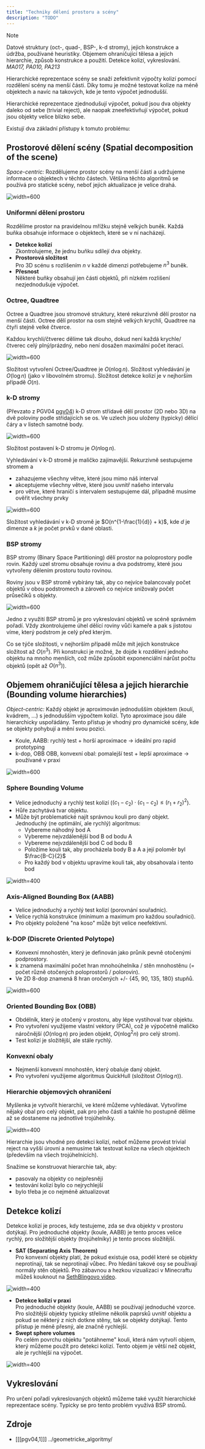 ```yaml
---
title: "Techniky dělení prostoru a scény"
description: "TODO"
---
```


> [!NOTE]
> Datové struktury (oct-, quad-, BSP-, k-d stromy), jejich konstrukce a údržba, používané heuristiky. Objemem ohraničující tělesa a jejich hierarchie, způsob konstrukce a použití. Detekce kolizí, vykreslování.
> <br>
> _MA017, PA010, PA213_


Hierarchické reprezentace scény se snaží zefektivnit výpočty kolizí pomocí rozdělení scény na menší části. Díky tomu je možné testovat kolize na méně objektech a navíc na takových, kde je tento výpočet jednodušší.

Hierarchické reprezentace zjednodušují výpočet, pokud jsou dva objekty daleko od sebe (trivial reject), ale naopak zneefektivňují výpočet, pokud jsou objekty velice blízko sebe.

Existují dva základní přístupy k tomuto problému:

## Prostorové dělení scény (Spatial decomposition of the scene)

_Space-centric:_ Rozdělujeme prostor scény na menší části a udržujeme informace o objektech v těchto částech. Většina těchto algoritmů se používá pro statické scény, neboť jejich aktualizace je velice drahá.

![width=600](./img/pgv05_space_sub.png)

### Uniformní dělení prostoru

Rozdělíme prostor na pravidelnou mřížku stejně velkých buněk. Každá buňka obsahuje informace o objektech, které se v ní nacházejí.

- **Detekce kolizí**\
  Zkontrolujeme, že jednu buňku sdílejí dva objekty.
- **Prostorová složitost**\
  Pro 3D scénu s rozlišením $n$ v každé dimenzi potřebujeme $n^3$ buněk.
- **Přesnost**\
  Některé buňky obsahují jen části objektů, při nízkém rozlišení nezjednodušuje výpočet.

### Octree, Quadtree

Octree a Quadtree jsou stromové struktury, které rekurzivně dělí prostor na menší části. Octree dělí prostor na osm stejně velkých krychlí, Quadtree na čtyři stejně velké čtverce.

Každou krychli/čtverec dělíme tak dlouho, dokud není každá krychle/čtverec celý plný/prázdný, nebo není dosažen maximální počet iterací.

![width=600](./img/pgv05_octree.png)

Složitost vytvoření Octree/Quadtree je $O(n \log n)$. Složitost vyhledávání je $O(\log n)$ (jako v libovolném stromu). Složitost detekce kolizí je v nejhorším případě $O(n)$.

### k-D stromy

(Převzato z PGV04 [pgv04](#pgv04)) k-D strom střídavě dělí prostor (2D nebo 3D) na dvě poloviny podle střídajících se os. Ve uzlech jsou uloženy (typicky) dělící čáry a v listech samotné body.

![width=600](./img/pgv04_kd_build.png)

Složitost postavení k-D stromu je $O(n \log n)$.

Vyhledávání v k-D stromě je maličko zajímavější. Rekurzivně sestupujeme stromem a

- zahazujeme všechny větve, které jsou mimo náš interval
- akceptujeme všechny větve, které jsou uvnitř našeho intervalu
- pro větve, které hraničí s intervalem sestupujeme dál, případně musíme ověřit všechny prvky

![width=600](./img/pgv04_kd_search.png)

Složitost vyhledávání v k-D stromě je $O(n^{1-\frac{1}{d}} + k)$, kde $d$ je dimenze a $k$ je počet prvků v dané oblasti.

### BSP stromy

BSP stromy (Binary Space Partitioning) dělí prostor na poloprostory podle rovin. Každý uzel stromu obsahuje rovinu a dva podstromy, které jsou vytvořeny dělením prostoru touto rovinou.

Roviny jsou v BSP stromě vybírány tak, aby co nejvíce balancovaly počet objektů v obou podstromech a zároveň co nejvíce snižovaly počet průsečíků s objekty.

![width=600](./img/pgv05_bsp.png)

Jedno z využití BSP stromů je pro vykreslování objektů ve scéně správném pořadí. Vždy zkontrolujeme úhel dělící roviny vůči kameře a pak s jistotou víme, který podstrom je celý před kterým.

Co se týče složitosti, v nejhorším případě může mít jejich konstrukce složitost až $O(n^3)$. Při konstrukci je možné, že dojde k rozdělení jednoho objektu na mnoho menších, což může způsobit exponenciální nárůst počtu objektů (opět až $O(n^3)$).

## Objemem ohraničující tělesa a jejich hierarchie (Bounding volume hierarchies)

_Object-centric:_ Každý objekt je aproximován jednodušším objektem (koulí, kvádrem, ...) s jednodušším výpočtem kolizí. Tyto aproximace jsou dále hierarchicky uspořádány. Tento přístup je vhodný pro dynamické scény, kde se objekty pohybují a mění svou pozici.

- Koule, AABB: rychlý test + horší aproximace → ideální pro rapid prototyping
- k-dop, OBB OBB, konvexní obal: pomalejší test + lepší aproximace → používané v praxi

![width=600](./img/pgv05_b_volumes.png)

### Sphere Bounding Volume

- Velice jednoduchý a rychlý test kolizí ($(c_1 - c_2) \cdot (c_1 - c_2) \leq (r_1 + r_2)^2$).
- Hůře zachytává tvar objektu.
- Může být problematické najít správnou kouli pro daný objekt. Jednoduchý (ne optimální, ale rychlý) algoritmus:
  - Vybereme náhodný bod A
  - Vybereme nejvzdálenější bod B od bodu A
  - Vybereme nejvzdálenější bod C od bodu B
  - Položíme kouli tak, aby procházela body B a A a její poloměr byl $\frac{B-C}{2}$
  - Pro každý bod v objektu upravíme kouli tak, aby obsahovala i tento bod

![width=400](./img/pgv05_sphere.png)

### Axis-Aligned Bounding Box (AABB)

- Velice jednoduchý a rychlý test kolizí (porovnání souřadnic).
- Velice rychlá konstrukce (minimum a maximum pro každou souřadnici).
- Pro objekty položené "na koso" může být velice neefektivní.

### k-DOP (Discrete Oriented Polytope)

- Konvexní mnohostěn, který je definován jako průnik pevně otočenými podprostory.
- k znamená maximální počet hran mnohoúhelníka / stěn mnohostěnu (= počet různě otočených poloprostorů / polorovin).
- Ve 2D 8-dop znamená 8 hran oročených +/- {45, 90, 135, 180} stupňů.

![width=600](./img/pgv05_kdop.png)

### Oriented Bounding Box (OBB)

- Obdélník, který je otočený v prostoru, aby lépe vystihoval tvar objektu.
- Pro vytvoření využijeme vlastní vektory (PCA), což je výpočetně maličko náročnější ($O(n \log n)$ pro jeden objekt, $O(n \log^2 n)$ pro celý strom).
- Test kolizí je složitější, ale stále rychlý.

### Konvexní obaly

- Nejmenší konvexní mnohostěn, který obaluje daný objekt.
- Pro vytvoření využijeme algoritmus QuickHull (složitost $O(n \log n)$).

### Hierarchie objemových ohraničení

Myšlenka je vytvořit hierarchii, ve které můžeme vyhledávat. Vytvoříme nějaký obal pro celý objekt, pak pro jeho části a takhle ho postupně dělíme až se dostaneme na jednotlivé trojúhelníky.

![width=400](./img/pgv05_volume_hierarchy.png)

Hierarchie jsou vhodné pro detekci kolizí, neboť můžeme provést trivial reject na vyšší úrovni a nemusíme tak testovat kolize na všech objektech (především na všech trojúhelnících).

Snažíme se konstruovat hierarchie tak, aby:

- pasovaly na objekty co nejpřesněji
- testování kolizí bylo co nejrychlejší
- bylo třeba je co nejméně aktualizovat

## Detekce kolizí

Detekce kolizí je proces, kdy testujeme, zda se dva objekty v prostoru dotýkají. Pro jednoduché objekty (koule, AABB) je tento proces velice rychlý, pro složitější objekty (trojúhelníky) je tento proces složitější.

- **SAT (Separating Axis Theorem)**\
  Pro konvexní objekty platí, že pokud existuje osa, podél které se objekty neprotínají, tak se neprotínají vůbec. Pro hledání takové osy se používají normály stěn objektů. Pro zábavnou a hezkou vizualizaci v Minecraftu můžeš kouknout na [SethBlingovo video](https://www.youtube.com/watch?v=EB6NY5sGd08).

![width=400](./img/pgv05_sat.png)

- **Detekce kolizí v praxi**\
  Pro jednoduché objekty (koule, AABB) se používají jednoduché vzorce. Pro složitější objekty typicky střelíme několik paprsků uvnitř objektu a pokud se některý z nich dotkne stěny, tak se objekty dotýkají. Tento přístup je méně přesný, ale značně rychlejší.
- **Swept sphere volumes**\
  Po celém povrchu objektu "potáhneme" kouli, která nám vytvoří objem, který můžeme použít pro detekci kolizí. Tento objem je větší než objekt, ale je rychlejší na výpočet.

![width=400](./img/pgv05_swept_sphere.png)

## Vykreslování

Pro určení pořadí vykreslovaných objektů můžeme také využít hierarchické reprezentace scény. Typicky se pro tento problém využívá BSP stromů.

## Zdroje

- [[[pgv04,1]]] ../geometricke_algoritmy/
